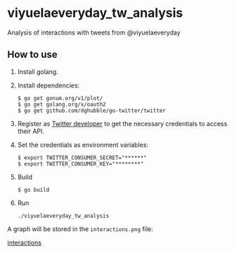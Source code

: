 # viyuelaeveryday_tw_analysis
 Analysis of interactions with tweets from @viyuelaeveryday

## How to use

1. Install golang.

2. Install dependencies: 
    ```shellsession
    $ go get gonum.org/v1/plot/
    $ go get golang.org/x/oauth2
    $ go get github.com/dghubble/go-twitter/twitter
    ```

3. Register as [Twitter developer](https://developer.twitter.com/) to get the necessary credentials to access their API.

4. Set the credentials as environment variables:
    ```shellsession
    $ export TWITTER_CONSUMER_SECRET="******"
    $ export TWITTER_CONSUMER_KEY="********"
    ```

5. Build
    ```shellsession
    $ go build
    ```

6. Run
    ```shellsession
    ./viyuelaeveryday_tw_analysis
    ```

A graph will be stored in the `interactions.png` file:

[interactions](interactions.png)

